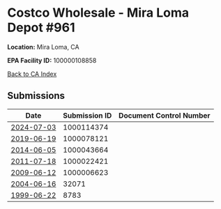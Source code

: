 # Costco Wholesale - Mira Loma Depot #961

**Location:** Mira Loma, CA

**EPA Facility ID:** 100000108858

[Back to CA Index](../../index.md)

## Submissions

| Date | Submission ID | Document Control Number |
|------|--------------|-------------------------|
| [2024-07-03](submissions/1000114374.md) | 1000114374 |  |
| [2019-06-19](submissions/1000078121.md) | 1000078121 |  |
| [2014-06-05](submissions/1000043664.md) | 1000043664 |  |
| [2011-07-18](submissions/1000022421.md) | 1000022421 |  |
| [2009-06-12](submissions/1000006623.md) | 1000006623 |  |
| [2004-06-16](submissions/32071.md) | 32071 |  |
| [1999-06-22](submissions/8783.md) | 8783 |  |
